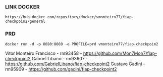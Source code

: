 ### LINK DOCKER
```
https://hub.docker.com/repository/docker/vmonteiro77/fiap-checkpoin2/general
```
### PRD
```
docker run -d -p 8080:8080 -e PROFILE=prd vmonteiro77/fiap-checkpoin2
```
Vitor Monteiro Francisco - rm93458 - https://github.com/Mon7Mon7/fiap-checkpoint2
Gabriel Libano - rm93607 - https://github.com/GabrielLibano/fiap-checkpoint2
Gustavo Gadini - rm95909 - https://github.com/gadini/fiap-checkpoint2
